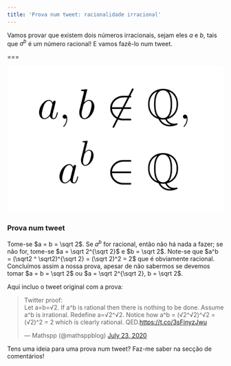 ```yaml
---
title: 'Prova num tweet: racionalidade irracional'
---
```


Vamos provar que existem dois números irracionais, sejam eles $a$ e $b$, tais que $a^b$ é um número racional! E vamos fazê-lo num tweet.

===

![the variable a raised to the power of b](atotheb.png)

### Prova num tweet

Tome-se $a = b = \sqrt 2$. Se $a^b$ for racional, então não há nada a fazer; se não for, tome-se $a = \sqrt 2^{\sqrt 2}$ e $b = \sqrt 2$. Note-se que $a^b = (\sqrt2 ^ \sqrt2)^{\sqrt 2} = (\sqrt 2)^2 = 2$ que é obviamente racional. Concluímos assim a nossa prova, apesar de não sabermos se devemos tomar $a = b = \sqrt 2$ ou $a = \sqrt 2^{\sqrt 2}, b = \sqrt 2$.

Aqui incluo o tweet original com a prova:

<blockquote class="twitter-tweet"><p lang="en" dir="ltr">Twitter proof:<br>Let a=b=√2. If a^b is rational then there is nothing to be done. Assume a^b is irrational. Redefine a=√2^√2. Notice how a^b = (√2^√2)^√2 = (√2)^2 = 2 which is clearly rational. QED.<a href="https://t.co/3sFinyzJwu">https://t.co/3sFinyzJwu</a></p>&mdash; Mathspp (@mathsppblog) <a href="https://twitter.com/mathsppblog/status/1286089355732365313?ref_src=twsrc%5Etfw">July 23, 2020</a></blockquote> <script async src="https://platform.twitter.com/widgets.js" charset="utf-8"></script>

Tens uma ideia para uma prova num tweet? Faz-me saber na secção de comentários!
